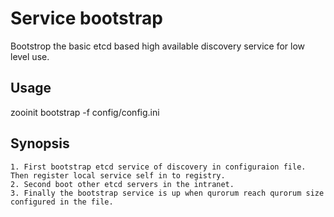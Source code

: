 # Service bootstrap

Bootstrop the basic etcd based high available discovery service for low level use.

## Usage

zooinit bootstrap -f config/config.ini

## Synopsis

    1. First bootstrap etcd service of discovery in configuraion file. Then register local service self in to registry.
    2. Second boot other etcd servers in the intranet.
    3. Finally the bootstrap service is up when qurorum reach qurorum size configured in the file.